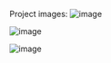 Project images:
![image](https://github.com/user-attachments/assets/835551c1-08b2-4a12-8b3d-6a0769491684)

![image](https://github.com/user-attachments/assets/f3689836-c8f2-473d-b657-60044abd5a3f)

![image](https://github.com/user-attachments/assets/9132baeb-e2e4-44fd-ab06-fa15b045ccf0)



